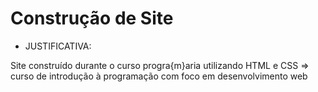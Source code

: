 # Construção de Site

- JUSTIFICATIVA:

Site construído durante o curso progra{m}aria utilizando HTML e CSS => curso de introdução à programação com foco em desenvolvimento web




